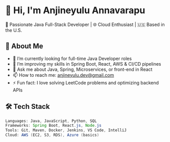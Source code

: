 # 👋 Hi, I'm Anjineyulu Annavarapu

🚀 Passionate Java Full-Stack Developer | 🌐 Cloud Enthusiast | 🇺🇸 Based in the U.S.

## 💼 About Me
- 🔭 I’m currently looking for full-time Java Developer roles
- 🌱 I’m improving my skills in Spring Boot, React, AWS & CI/CD pipelines
- 💬 Ask me about Java, Spring, Microservices, or front-end in React
- 📫 How to reach me: anjineyulu.dev@gmail.com
- ⚡ Fun fact: I love solving LeetCode problems and optimizing backend APIs

## 🛠️ Tech Stack
```java
Languages: Java, JavaScript, Python, SQL  
Frameworks: Spring Boot, React.js, Node.js  
Tools: Git, Maven, Docker, Jenkins, VS Code, IntelliJ  
Cloud: AWS (EC2, S3, RDS), Azure (basics)

